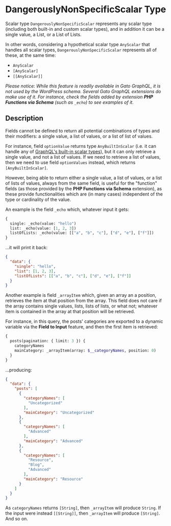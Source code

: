 # DangerouslyNonSpecificScalar Type

Scalar type `DangerouslyNonSpecificScalar` represents any scalar type (including both built-in and custom scalar types), and in addition it can be a single value, a List, or a List of Lists.

In other words, considering a hypothetical scalar type `AnyScalar` that handles all scalar types, `DangerouslyNonSpecificScalar` represents all of these, at the same time:

- `AnyScalar`
- `[AnyScalar]`
- `[[AnyScalar]]`

_Please notice: While this feature is readily available in Gato GraphQL, it is not used by the WordPress schema. Several Gato GraphQL extensions do make use of it. For instance, check the fields added by extension **PHP Functions via Schema** (such as `_echo`) to see examples of it._

## Description

Fields cannot be defined to return all potential combinations of types and their modifiers: a single value, a list of values, or a list of list of values.

For instance, field `optionValue` returns type `AnyBuiltInScalar` (i.e. it can handle any of [GraphQL's built-in scalar types](https://spec.graphql.org/draft/#sec-Scalars.Built-in-Scalars)), but it can only retrieve a single value, and not a list of values. If we need to retrieve a list of values, then we need to use field `optionValues` instead, which returns `[AnyBuiltInScalar]`.

However, being able to return either a single value, a list of values, or a list of lists of values, always from the same field, is useful for the "function" fields (as those provided by the **PHP Functions via Schema** extension), as these provide functionalities which are (in many cases) independent of the type or cardinality of the value.

An example is the field `_echo` which, whatever input it gets:

```graphql
{
  single: _echo(value: "hello")
  list: _echo(value: [1, 2, 3])
  listOfLists: _echo(value: [["a", "b", "c"], ["d", "e"], ["f"]])
}
```

...it will print it back:

```json
{
  "data": {
    "single": "hello",
    "list": [1, 2, 3],
    "listOfLists": [["a", "b", "c"], ["d", "e"], ["f"]]
  }
}
```

Another example is field `_arrayItem` which, given an array an a position, retrieves the item at that position from the array. This field does not care if the array contains single values, lists, lists of lists, or what not; whatever item is contained in the array at that position will be retrieved.

For instance, in this query, the posts' categories are exported to a dynamic variable via the **Field to Input** feature, and then the first item is retrieved:

```graphql
{
  posts(pagination: { limit: 3 }) {
    categoryNames
    mainCategory: _arrayItem(array: $__categoryNames, position: 0)
  }
}
```

...producing:

```json
{
  "data": {
    "posts": [
      {
        "categoryNames": [
          "Uncategorized"
        ],
        "mainCategory": "Uncategorized"
      },
      {
        "categoryNames": [
          "Advanced"
        ],
        "mainCategory": "Advanced"
      },
      {
        "categoryNames": [
          "Resource",
          "Blog",
          "Advanced"
        ],
        "mainCategory": "Resource"
      }
    ]
  }
}
```

As `categoryNames` returns `[String]`, then `_arrayItem` will produce `String`. If the input were instead `[[String]]`, then `_arrayItem` will produce `[String]`. And so on.
